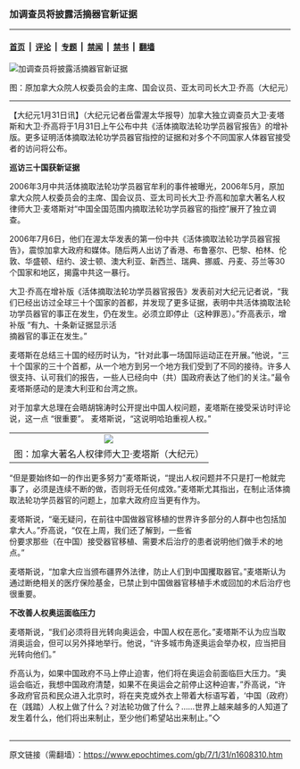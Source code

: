 ### 加调查员将披露活摘器官新证据

---

#### [首页](../../../..?n1608310) &nbsp;|&nbsp; [评论](../../../../../epoch-comment?n1608310) &nbsp;|&nbsp; [专题](../../../../../epoch-special?n1608310) &nbsp;|&nbsp; [禁闻](../../../../../epoch-news?n1608310) &nbsp;|&nbsp; [禁书](../../../../../books?n1608310) &nbsp;|&nbsp; [翻墙](https://github.com/gfw-breaker/nogfw/blob/master/README.md?n1608310)


<div><img alt="加调查员将披露活摘器官新证据" class="attachment-djy_600_400 size-djy_600_400 wp-post-image" src="https://i.epochtimes.com/assets/uploads/2007/01/701301226541649-600x400.jpg"/>
<div class="caption">
 <p>
  图：原加拿大众院人权委员会的主席、国会议员、亚太司司长大卫‧乔高（大纪元）
 </p>
</div></div><hr/><div class="post_content" id="artbody" itemprop="articleBody">
 <!-- article content begin -->
 <p>
  【大纪元1月31日讯】（大纪元记者岳雷渥太华报导）加拿大独立调查员大卫‧麦塔斯和大卫‧乔高将于1月31日上午公布中共《活体摘取法轮功学员器官报告》的增补版。更多证明活体摘取法轮功学员器官指控的证据和对多个不同国家人体器官接受者的访问将公布。
 </p>
 <p>
  <b>
   巡访三十国获新证据
  </b>
 </p>
 <p>
  2006年3月中共活体摘取法轮功学员器官牟利的事件被曝光，2006年5月，原加拿大众院人权委员会的主席、国会议员、亚太司司长大卫‧乔高和加拿大著名人权律师大卫‧麦塔斯对“中国全国范围内摘取法轮功学员器官的指控”展开了独立调查。
 </p>
 <p>
  2006年7月6日，他们在渥太华发表的第一份中共《活体摘取法轮功学员器官报告》，震惊加拿大政府和媒体。随后两人出访了香港、布鲁塞尔、巴黎、柏林、伦敦、华盛顿、纽约、波士顿、澳大利亚、新西兰、瑞典、挪威、丹麦、芬兰等30个国家和地区，揭露中共这一暴行。
 </p>
 <p>
  大卫‧乔高在增补版《活体摘取法轮功学员器官报告》发表前对大纪元记者说，“我们已经出访过全球三十个国家的首都，并发现了更多证据，表明中共活体摘取法轮功学员器官的事正在发生，仍在发生。必须立即停止（这种罪恶）。”乔高表示，增补版 “有九、十条新证据显示活
  <br/>
  摘器官的事正在发生。”
 </p>
 <p>
  麦塔斯在总结三十国的经历时认为，“针对此事一场国际运动正在开展。”他说，“三十个国家的三十个首都，从一个地方到另一个地方我们受到了不同的接待。许多人很支持、认可我们的报告，一些人已经向中（共）国政府表达了他们的关注。”最令麦塔斯感动的是澳大利亚和台湾之旅。
 </p>
 <p>
  对于加拿大总理在会晤胡锦涛时公开提出中国人权问题，麦塔斯在接受采访时评论说，这一点 “很重要”。 麦塔斯说，“这说明哈珀重视人权。”
 </p>
 <p>
  <center>
  </center>
 </p>
 <table border="0" cellpadding="3" cellspacing="3" width="100%">
  <tr>
   <td align="center">
    <ok href="/i6/701301232111649.jpg">
     <img src="/i6/701301232111649--ss.jpg"/>
    </ok>
   </td>
  </tr>
  <tr>
   <td align="center">
    <span class="bn12">
     图：加拿大著名人权律师大卫‧麦塔斯（大纪元）
    </span>
   </td>
  </tr>
 </table>
 <p>
 </p>
 <p>
  “但是要始终如一的作出更多努力”麦塔斯说，“提出人权问题并不只是打一枪就完事了，必须是连续不断的做，否则将无任何成效。”麦塔斯尤其指出，在制止活体摘取法轮功学员器官的问题上，加拿大政府应当更有作为。
 </p>
 <p>
  麦塔斯说，“毫无疑问，在前往中国做器官移植的世界许多部分的人群中也包括加拿大人。”乔高说，“仅在上周，我们还了解到，一些省
  <br/>
  份要求那些（在中国）接受器官移植、需要术后治疗的患者说明他们做手术的地点。”
 </p>
 <p>
  麦塔斯说，“加拿大应当颁布疆界外法律，防止人们到中国攫取器官。”麦塔斯认为通过断绝相关的医疗保险基金，已禁止到中国做器官移植手术或回加的术后治疗也很重要。
 </p>
 <p>
  <b>
   不改善人权奥运面临压力
  </b>
 </p>
 <p>
  麦塔斯说，“我们必须将目光转向奥运会，中国人权在恶化。”麦塔斯不认为应当取消奥运会，但可以另外择地举行。他说，“许多城市角逐奥运会举办权，应当把目光转向他们。”
 </p>
 <p>
  乔高认为，如果中国政府不马上停止迫害，他们将在奥运会前面临巨大压力。“奥运会临近，我想中国政府清楚，如果不在奥运会之前停止这种迫害，”乔高说，“许多政府官员和民众进入北京时，将在夹克或外衣上带着大标语写着，‘中国（政府）在（践踏）人权上做了什么？对法轮功做了什么？……世界上越来越多的人知道了发生着什么，他们将出来制止，至少他们希望站出来制止。”◇
  <font color="#ffffff">
   (http://www.dajiyuan.com)
  </font>
 </p>
 <!-- article content end -->
 <div id="below_article_ad">
 </div>
</div>


---

原文链接（需翻墙）：https://www.epochtimes.com/gb/7/1/31/n1608310.htm